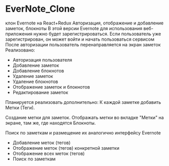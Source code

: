 # EverNote_Clone
клон Evernote на React+Redux
Авторизация, отображение и добавление заметок, блокноты
В этой версии Evernote для использования веб-приложения нужно будет зарегистрироваться. Если пользователь уже зарегистрирован, он может войти и начать пользоваться сервисом 
После авторизации пользователь перенаправляется на экран заметок
Реализовано:
* Авторизация пользователя
* Добавление заметок
* Добавление блокнотов
* Удаление заметок
* Удаление блокнотов
* Отображение заметок и блокнотов
* Редактирование заметок


Планируется реализовать дополнительно:
К каждой заметке  добавить Метки (Теги).  

Создание метки для заметок. Отображать метки во вкладке "Метки" на экране, там же, где находятся Блокноты.

Поиск по заметкам и размещение их  аналогично интерфейсу Evernote 

* Добавление меток (тегов)
* Отображение меток (тегов) конкретной заметки
* Отображение всех меток (тегов)
* Поиск по заметкам
